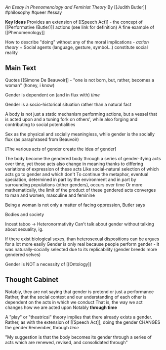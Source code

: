 *An Essay in Phenomenology and Feminist Theory*
By [[Judith Butler]]
#philosophy #queer #essay 

**Key Ideas**
Provides an extension of [[Speech Act]] - the concept of [[Performative (Butler)]] actions (see link for definition)
	A fine example of [[Phenomenology]]

How to describe "doing" without any of the moral implications - *action theory*
+
Social agents (language, gesture, symbol...) constitute social reality

## Main Text
Quotes [[Simone De Beauvoir]] - "one is not born, but, rather, becomes a woman" (honey, i know)

Gender is dependent on (and in flux with) *time*

Gender is a socio-historical situation rather than a natural fact

A body is not just a static mechanism performing actions, but a vessel that is acted upon and a tuning fork on others', while also forging and contributing to social potentialities

Sex as the physical and socially meaningless, while gender is the socially flux (as paraphrased from Beauvoir)

[The various acts of gender create the idea of gender]

The body become the gendered body through a series of gender-ifying acts over time, yet those acts also change in meaning thanks to differing variations of expression of these acts
	Like social-natural selection of which acts go to gender and which don't
	To continue the metaphor, eventual speciation, determined in part by the environment and in part by surrounding populations (other genders), occurs over time
	Or more mathematically, the limit of the product of these gendered acts converges to man and women, masculine and feminine

Being a woman is not only a matter of facing oppression, Butler says

Bodies and society

Incest taboo -> Heteronormativity
	Can't talk about gender without talking about sexuality, ig.

If there exist biological sexes, than heterosexual dispositions can be argues for a lot more easily
Gender is only real because people perform gender - it was naturally-socially selected due to its replicability (gender breeds more gendered selves)

Gender is NOT a necessity of [[Ontology]]
## Thought Cabinet
Notably, they are not saying that gender is pretend or just a performance
	Rather, that the social context and our understanding of each other is dependent on the acts in which we conduct
	That is, the way we act changes how we are acted upon
	Notably **through time**

A "play" or "theatrical" theory implies that there already exists a gender. Rather, as with the extension of [[Speech Act]], doing the gender CHANGES the gender
	Remember, through *time*

"My suggestion is that the body becomes its gender through a series of acts which are renewed, revised, and consolidated through"